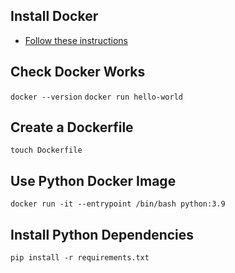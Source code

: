 ## Install Docker
- [Follow these instructions](https://docs.docker.com/install/)

## Check Docker Works
`docker --version`
`docker run hello-world`

## Create a Dockerfile
`touch Dockerfile`

## Use Python Docker Image
`docker run -it --entrypoint /bin/bash python:3.9`

## Install Python Dependencies
`pip install -r requirements.txt` 